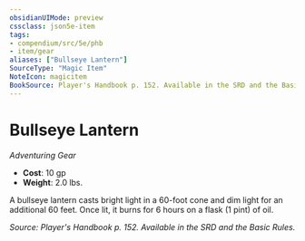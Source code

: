 ```yaml
---
obsidianUIMode: preview
cssclass: json5e-item
tags:
- compendium/src/5e/phb
- item/gear
aliases: ["Bullseye Lantern"]
SourceType: "Magic Item"
NoteIcon: magicitem
BookSource: Player's Handbook p. 152. Available in the SRD and the Basic Rules.
---
```

# Bullseye Lantern
*Adventuring Gear*  

- **Cost**: 10 gp
- **Weight**: 2.0 lbs.

A bullseye lantern casts bright light in a 60-foot cone and dim light for an additional 60 feet. Once lit, it burns for 6 hours on a flask (1 pint) of oil.

*Source: Player's Handbook p. 152. Available in the SRD and the Basic Rules.*